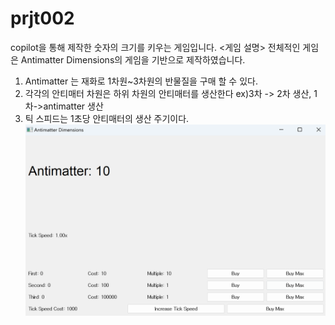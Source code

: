 # prjt002
copilot을 통해 제작한 숫자의 크기를 키우는 게임입니다.
<게임 설명>
전체적인 게임은 Antimatter Dimensions의 게임을 기반으로 제작하였습니다.
1. Antimatter 는 재화로 1차원~3차원의 반물질을 구매 할 수 있다.
2. 각각의 안티매터 차원은 하위 차원의 안티매터를 생산한다 ex)3차 -> 2차 생산, 1차->antimatter 생산
3. 틱 스피드는 1초당 안티매터의 생산 주기이다.
![실행 화면](https://raw.githubusercontent.com/jjkkhh123/prjt002/main/image/antimatter_dimensions_1.png)
